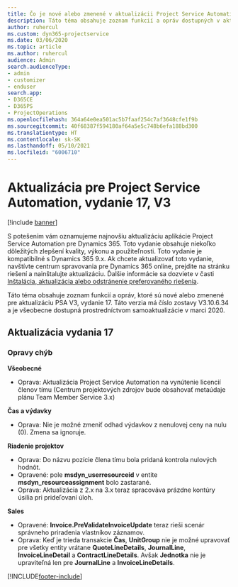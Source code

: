 ```yaml
---
title: Čo je nové alebo zmenené v aktualizácii Project Service Automation, vydanie 17, V3
description: Táto téma obsahuje zoznam funkcií a opráv dostupných v aktualizácii Project Service Automation, vydanie 17, V3
author: ruhercul
ms.custom: dyn365-projectservice
ms.date: 03/06/2020
ms.topic: article
ms.author: ruhercul
audience: Admin
search.audienceType:
- admin
- customizer
- enduser
search.app:
- D365CE
- D365PS
- ProjectOperations
ms.openlocfilehash: 364a64e0ea501ac5b7faaf254c7af3648cfe1f9b
ms.sourcegitcommit: 40f68387f594180af64a5e5c748b6efa188bd300
ms.translationtype: HT
ms.contentlocale: sk-SK
ms.lasthandoff: 05/10/2021
ms.locfileid: "6006710"
---
```

# <a name="project-service-automation-update-release-17-v3"></a>Aktualizácia pre Project Service Automation, vydanie 17, V3

[!include [banner](../includes/psa-now-project-operations.md)]

S potešením vám oznamujeme najnovšiu aktualizáciu aplikácie Project Service Automation pre Dynamics 365. Toto vydanie obsahuje niekoľko dôležitých zlepšení kvality, výkonu a použiteľnosti.  Toto vydanie je kompatibilné s Dynamics 365 9.x. Ak chcete aktualizovať toto vydanie, navštívte centrum spravovania pre Dynamics 365 online, prejdite na stránku riešení a nainštalujte aktualizáciu. Ďalšie informácie sa dozviete v časti [Inštalácia, aktualizácia alebo odstránenie preferovaného riešenia](/power-platform/admin/install-remove-preferred-solution).

Táto téma obsahuje zoznam funkcií a opráv, ktoré sú nové alebo zmenené pre aktualizáciu PSA V3, vydanie 17. Táto verzia má číslo zostavy V3.10.6.34 a je všeobecne dostupná prostredníctvom samoaktualizácie v marci 2020.


## <a name="update-release-17"></a>Aktualizácia vydania 17

### <a name="bug-fixes"></a>Opravy chýb

**Všeobecné**

- Oprava: Aktualizácia Project Service Automation na vynútenie licencií členov tímu (Centrum projektových zdrojov bude obsahovať metaúdaje plánu Team Member Service 3.x)
 
**Čas a výdavky**

- Oprava: Nie je možné zmeniť odhad výdavkov z nenulovej ceny na nulu (0). Zmena sa ignoruje.

**Riadenie projektov**

- Oprava: Do názvu pozície člena tímu bola pridaná kontrola nulových hodnôt.
- Opravené: pole **msdyn_userresourceid** v entite **msdyn_resourceassignment** bolo zastarané.
- Oprava: Aktualizácia z 2.x na 3.x teraz spracováva prázdne kontúry úsilia pri prideľovaní úloh.

**Sales**

- Opravené: **Invoice.PreValidateInvoiceUpdate** teraz rieši scenár správneho priradenia vlastníkov záznamov.
- Oprava: Keď je trieda transakcie **Čas**, **UnitGroup** nie je možné upravovať pre všetky entity vrátane **QuoteLineDetails**, **JournalLine**, **InvoiceLineDetail** a **ContractLineDetails**. Avšak **Jednotka** nie je upraviteľná len pre **JournalLine** a **InvoiceLineDetails**.




[!INCLUDE[footer-include](../includes/footer-banner.md)]